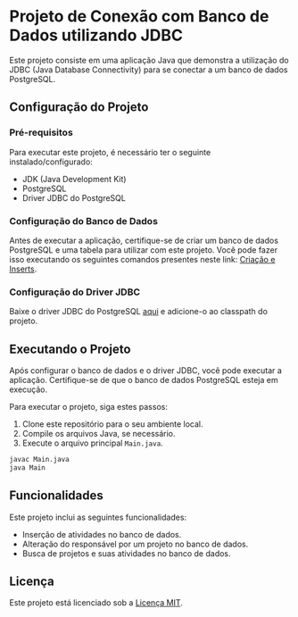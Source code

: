 # Projeto de Conexão com Banco de Dados utilizando JDBC

Este projeto consiste em uma aplicação Java que demonstra a utilização do JDBC (Java Database Connectivity) para se conectar a um banco de dados PostgreSQL.

## Configuração do Projeto

### Pré-requisitos

Para executar este projeto, é necessário ter o seguinte instalado/configurado:

- JDK (Java Development Kit)
- PostgreSQL
- Driver JDBC do PostgreSQL

### Configuração do Banco de Dados

Antes de executar a aplicação, certifique-se de criar um banco de dados PostgreSQL e uma tabela para utilizar com este projeto. Você pode fazer isso executando os seguintes comandos presentes neste link: [Criação e Inserts](https://github.com/tacianosilva/bsi-tasks/tree/master/database/scripts/AtividadesBD/postgres).

### Configuração do Driver JDBC

Baixe o driver JDBC do PostgreSQL [aqui](https://jdbc.postgresql.org/download/) e adicione-o ao classpath do projeto.

## Executando o Projeto

Após configurar o banco de dados e o driver JDBC, você pode executar a aplicação. Certifique-se de que o banco de dados PostgreSQL esteja em execução.

Para executar o projeto, siga estes passos:

1. Clone este repositório para o seu ambiente local.
2. Compile os arquivos Java, se necessário.
3. Execute o arquivo principal `Main.java`.

```bash
javac Main.java
java Main
```

## Funcionalidades

Este projeto inclui as seguintes funcionalidades:

- Inserção de atividades no banco de dados.
- Alteração do responsável por um projeto no banco de dados.
- Busca de projetos e suas atividades no banco de dados.

## Licença

Este projeto está licenciado sob a [Licença MIT](link_para_licenca).
